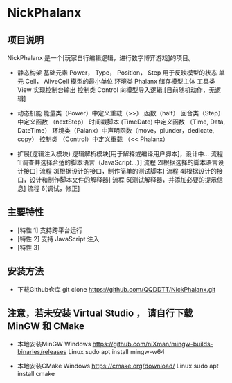 # NickPhalanx

## 项目说明
NickPhalanx 是一个[玩家自行编辑逻辑，进行数字博弈游戏]的项目。
 - 静态构架
 基础元素 Power， Type， Position， Step  用于反映模型的状态
 单元 Cell， AliveCell 模型的最小单位
 环境类 Phalanx 储存模型主体
 工具类 View 实现控制台输出
 控制类 Control 向模型导入逻辑,[目前随机动作，无逻辑]

 - 动态机能
 能量类（Power）中定义重载（>>）,函数（half）
 回合类（Step）中定义函数 （nextStep）
 时间戳脚本 (TimeDate) 中定义函数 （Time, Data, DateTime）
 环境类（Palanx）中声明函数（move，plunder，dedicate, copy）
 控制类 （Control）中定义重载 （<< Phalanx）

 - 扩展(逻辑注入模块)
 逻辑解析模块[用于解释或编译用户脚本]，设计中...
 流程 1[调查并选择合适的脚本语言（JavaScript...）]
 流程 2[根据选择的脚本语言设计接口]
 流程 3[根据设计的接口，制作简单的测试脚本]
 流程 4[根据设计的接口，设计和制作脚本文件的解释器]
 流程 5[测试解释器，并添加必要的提示信息]
 流程 6[调试，修正]

## 主要特性
- [特性 1] 支持跨平台运行
- [特性 2] 支持 JavaScript 注入
- [特性 3]

## 安装方法

 - 下载Github仓库
git clone https://github.com/QQDDTT/NickPhalanx.git


## 注意，若未安装 Virtual Studio ， 请自行下载 MinGW 和 CMake

 - 本地安装MinGW
 Windows
    https://github.com/niXman/mingw-builds-binaries/releases
 Linux
    sudo apt install mingw-w64

 - 本地安装CMake
 Windows
    https://cmake.org/download/
 Linux
    sudo apt install cmake


